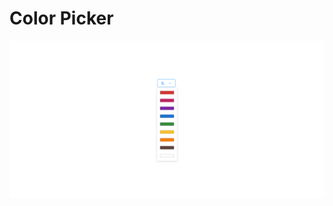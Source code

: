 # Color Picker

![Color picker expanded](https://github.com/space11/ColorPicker/blob/master/public/ColorPicker.png "Color Picker")
